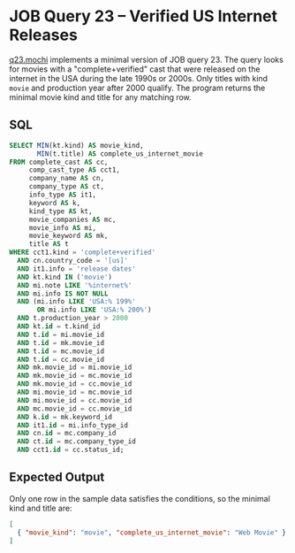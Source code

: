 # JOB Query 23 – Verified US Internet Releases

[q23.mochi](./q23.mochi) implements a minimal version of JOB query 23. The query looks for movies with a "complete+verified" cast that were released on the internet in the USA during the late 1990s or 2000s. Only titles with kind `movie` and production year after 2000 qualify. The program returns the minimal movie kind and title for any matching row.

## SQL
```sql
SELECT MIN(kt.kind) AS movie_kind,
       MIN(t.title) AS complete_us_internet_movie
FROM complete_cast AS cc,
     comp_cast_type AS cct1,
     company_name AS cn,
     company_type AS ct,
     info_type AS it1,
     keyword AS k,
     kind_type AS kt,
     movie_companies AS mc,
     movie_info AS mi,
     movie_keyword AS mk,
     title AS t
WHERE cct1.kind = 'complete+verified'
  AND cn.country_code = '[us]'
  AND it1.info = 'release dates'
  AND kt.kind IN ('movie')
  AND mi.note LIKE '%internet%'
  AND mi.info IS NOT NULL
  AND (mi.info LIKE 'USA:% 199%'
       OR mi.info LIKE 'USA:% 200%')
  AND t.production_year > 2000
  AND kt.id = t.kind_id
  AND t.id = mi.movie_id
  AND t.id = mk.movie_id
  AND t.id = mc.movie_id
  AND t.id = cc.movie_id
  AND mk.movie_id = mi.movie_id
  AND mk.movie_id = mc.movie_id
  AND mk.movie_id = cc.movie_id
  AND mi.movie_id = mc.movie_id
  AND mi.movie_id = cc.movie_id
  AND mc.movie_id = cc.movie_id
  AND k.id = mk.keyword_id
  AND it1.id = mi.info_type_id
  AND cn.id = mc.company_id
  AND ct.id = mc.company_type_id
  AND cct1.id = cc.status_id;
```

## Expected Output
Only one row in the sample data satisfies the conditions, so the minimal kind and title are:
```json
[
  { "movie_kind": "movie", "complete_us_internet_movie": "Web Movie" }
]
```
